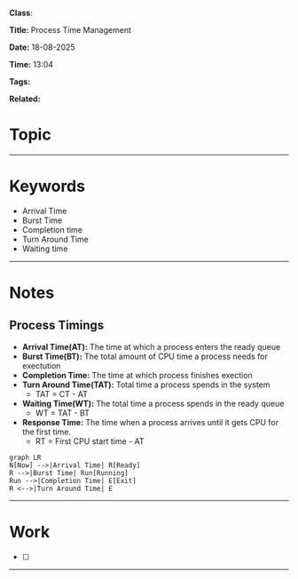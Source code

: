 **Class**: 

**Title:** Process Time Management

**Date:** 18-08-2025

**Time:** 13:04

**Tags:**

**Related:**
# Topic



---
# Keywords

- Arrival Time
- Burst Time
- Completion time
- Turn Around Time
- Waiting time

--- 
# Notes

## Process Timings

- **Arrival Time(AT):** The time at which a process enters the ready queue
- **Burst Time(BT):** The total amount of CPU time a process needs for exectution
- **Completion Time:**  The time at which process finishes exection
- **Turn Around Time(TAT):** Total time a process spends in the system
	- TAT = CT - AT
- **Waiting Time(WT):** The total time a process spends in the ready queue
	- WT = TAT - BT
- **Response Time:** The time when a process arrives until it gets CPU for the first time. 
	- RT = First CPU start time - AT

```mermaid
graph LR
N[Now] -->|Arrival Time| R[Ready]
R -->|Burst Time| Run[Running]
Run -->|Completion Time| E[Exit]
R <-->|Turn Around Time| E

```

---
# Work

- [ ] 

---
